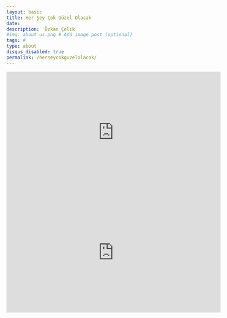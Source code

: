 ```yaml
---
layout: basic
title: Her Şey Çok Güzel Olacak
date: 
description:  Özkan Çelik
#img: about_us.png # Add image post (optional)
tags: # 
type: about
disqus_disabled: true
permalink: /herseycokguzelolacak/
---
```

<center>
<iframe width="560" height="315" src="https://www.youtube.com/embed/wpeD_cimUs0" frameborder="0" allow="accelerometer; autoplay; encrypted-media; gyroscope; picture-in-picture" allowfullscreen></iframe>
<br>
<iframe width="560" height="315" src="https://www.youtube.com/embed/XOS0b9l5nH8" frameborder="0" allow="accelerometer; autoplay; encrypted-media; gyroscope; picture-in-picture" allowfullscreen></iframe>
</center>
